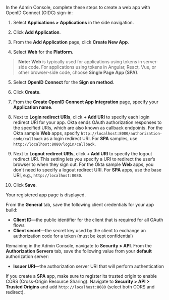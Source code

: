 In the Admin Console, complete these steps to create a web app with OpenID Connect (OIDC) sign-in:

1. Select **Applications > Applications** in the side navigation.

2. Click **Add Application**.

3. From the **Add Application** page, click **Create New App**.

4. Select **Web** for the **Platform**.
> **Note:** **Web** is typically used for applications using tokens in server-side code. For applications using tokens in Angular, React, Vue, or other browser-side code, choose **Single Page App (SPA)**.

5. Select **OpenID Connect** for the **Sign on method**.

6. Click **Create**.

7. From the **Create OpenID Connect App Integration** page, specify your **Application name**.

8. Next to **Login redirect URIs**, click **+ Add URI** to specify each login redirect URI for your app. Okta sends OAuth authorization responses to the specified URIs, which are also known as callback endpoints. For the Okta sample **Web** apps, specify `http://localhost:8080/authorization-code/callback` as a login redirect URI. For **SPA** samples, use `http://localhost:8080/login/callback`.

9. Next to **Logout redirect URIs**, click **+ Add URI** to specify the logout redirect URI. This setting lets you specify a URI to redirect the user’s browser to when they sign out. For the Okta sample **Web** apps, you don't need to specify a logout redirect URI. For **SPA** apps, use the base URI, e.g., `http://localhost:8080`.

10. Click **Save**.

Your registered app page is displayed.

From the **General** tab, save the following client credentials for your app build:
- **Client ID**&mdash;the public identifier for the client that is required for all OAuth flows
- **Client secret**&mdash;the secret key used by the client to exchange an authorization code for a token (must be kept confidential)

Remaining in the Admin Console, navigate to **Security > API**. From the **Authorization Servers** tab, save the following value from your **default** authorization server:
- **Issuer URI**&mdash;the authorization server URI that will perform authentication

If you create a **SPA** app, make sure to register its trusted origin to enable CORS (Cross-Origin Resource Sharing). Navigate to **Security > API > Trusted Origins** and add `http://localhost:8080` (select both CORS and redirect).
